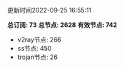 更新时间2022-09-25 16:55:11

**总订阅: 73**
**总节点: 2628**
**有效节点: 742**
- v2ray节点: 266
- ss节点: 450
- trojan节点: 26
